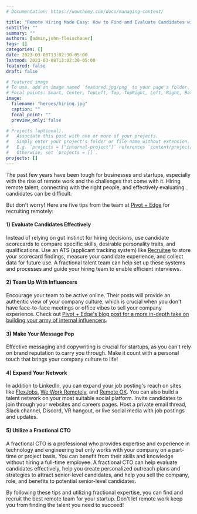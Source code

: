 ```yaml
---
# Documentation: https://wowchemy.com/docs/managing-content/

title: "Remote Hiring Made Easy: How to Find and Evaluate Candidates with Fractional Experts"
subtitle: ""
summary: ""
authors: [admin,john-fleischauer]
tags: []
categories: []
date: 2023-03-08T13:02:30-05:00
lastmod: 2023-03-08T13:02:30-05:00
featured: false
draft: false

# Featured image
# To use, add an image named `featured.jpg/png` to your page's folder.
# Focal points: Smart, Center, TopLeft, Top, TopRight, Left, Right, BottomLeft, Bottom, BottomRight.
image:
  filename: "heroes/hiring.jpg"
  caption: ""
  focal_point: ""
  preview_only: false

# Projects (optional).
#   Associate this post with one or more of your projects.
#   Simply enter your project's folder or file name without extension.
#   E.g. `projects = ["internal-project"]` references `content/project/deep-learning/index.md`.
#   Otherwise, set `projects = []`.
projects: []
---
```


The past few years have been tough for businesses and startups, especially with the rise of remote work and the challenges that come with it. Hiring remote talent, connecting with the right people, and effectively evaluating candidates can be difficult.

But don't worry! Here are five tips from the team at [Pivot + Edge](https://www.pivotandedge.com/) for recruiting remotely:

#### 1) Evaluate Candidates Effectively

Instead of relying on gut instinct for hiring decisions, use candidate scorecards to compare specific skills, desirable personality traits, and qualifications. Use an ATS (applicant tracking system) like [Recruitee](https://recruitee.com/) to store your scorecard findings, measure your candidate experience, and collect data for future use. A fractional talent team can help set up these systems and processes and guide your hiring team to enable efficient interviews.

#### 2) Team Up With Influencers

Encourage your team to be active online. Their posts will provide an authentic view of your company culture, which is crucial when you don't have face-to-face meetings or office vibes to sell your company experience. Check out [Pivot + Edge's blog post for a more in-depth take on building your army of internal influencers](https://www.pivotandedge.com/our-blog/turn-your-employees-into-brand-ambassadors/).

#### 3) Make Your Message Pop

Effective messaging and copywriting is crucial for startups, as you can't rely on brand reputation to carry you through. Make it count with a personal touch that brings your company culture to life!

#### 4) Expand Your Network

In addition to LinkedIn, you can expand your job posting's reach on sites like [FlexJobs](https://www.flexjobs.com/), [We Work Remotely](https://weworkremotely.com/), and [Remote OK](https://remoteok.com/). You can also build a talent network on your most suitable social platform. Invite candidates to join through your websites and careers pages. Host a private email thread, Slack channel, Discord, VR hangout, or live social media with job postings and updates.

#### 5) Utilize a Fractional CTO

A fractional CTO is a professional who provides expertise and experience in technology and engineering but only works with your company on a part-time or project basis. You can benefit from their skills and knowledge without hiring a full-time employee. A fractional CTO can help evaluate candidates effectively, help you create personalized outreach plans and strategies to attract senior-level candidates, and help you sell the company, role, and benefits to potential senior-level candidates.

By following these tips and utilizing fractional expertise, you can find and recruit the best remote team for your startup. Don't let remote work keep you from finding the talent you need to succeed!
